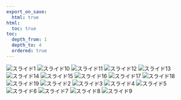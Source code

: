 ```yaml
---
export_on_save:
  html: true
html:
  toc: true
toc:
  depth_from: 1
  depth_to: 4
  ordered: true
---
```


![スライド1](..\resources\auto_pptx\201_サポートベクターマシン(SVM)\スライド1.JPG)
![スライド10](..\resources\auto_pptx\201_サポートベクターマシン(SVM)\スライド10.JPG)
![スライド11](..\resources\auto_pptx\201_サポートベクターマシン(SVM)\スライド11.JPG)
![スライド12](..\resources\auto_pptx\201_サポートベクターマシン(SVM)\スライド12.JPG)
![スライド13](..\resources\auto_pptx\201_サポートベクターマシン(SVM)\スライド13.JPG)
![スライド14](..\resources\auto_pptx\201_サポートベクターマシン(SVM)\スライド14.JPG)
![スライド15](..\resources\auto_pptx\201_サポートベクターマシン(SVM)\スライド15.JPG)
![スライド16](..\resources\auto_pptx\201_サポートベクターマシン(SVM)\スライド16.JPG)
![スライド17](..\resources\auto_pptx\201_サポートベクターマシン(SVM)\スライド17.JPG)
![スライド18](..\resources\auto_pptx\201_サポートベクターマシン(SVM)\スライド18.JPG)
![スライド19](..\resources\auto_pptx\201_サポートベクターマシン(SVM)\スライド19.JPG)
![スライド2](..\resources\auto_pptx\201_サポートベクターマシン(SVM)\スライド2.JPG)
![スライド3](..\resources\auto_pptx\201_サポートベクターマシン(SVM)\スライド3.JPG)
![スライド4](..\resources\auto_pptx\201_サポートベクターマシン(SVM)\スライド4.JPG)
![スライド5](..\resources\auto_pptx\201_サポートベクターマシン(SVM)\スライド5.JPG)
![スライド6](..\resources\auto_pptx\201_サポートベクターマシン(SVM)\スライド6.JPG)
![スライド7](..\resources\auto_pptx\201_サポートベクターマシン(SVM)\スライド7.JPG)
![スライド8](..\resources\auto_pptx\201_サポートベクターマシン(SVM)\スライド8.JPG)
![スライド9](..\resources\auto_pptx\201_サポートベクターマシン(SVM)\スライド9.JPG)
